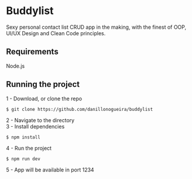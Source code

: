 # Buddylist
Sexy personal contact list CRUD app in the making, with the finest of OOP, UI/UX Design and Clean Code principles.
## Requirements
Node.js
## Running the project
1 - Download, or clone the repo
~~~~
$ git clone https://github.com/danillonogueira/buddylist
~~~~
2 - Navigate to the directory <br />
3 - Install dependencies
~~~~
$ npm install
~~~~
4 - Run the project
~~~~
$ npm run dev
~~~~
5 - App will be available in port 1234
